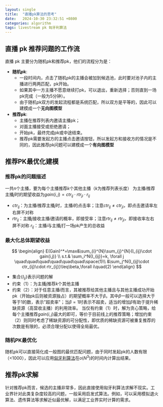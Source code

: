 ```yaml
---
layout: single
title:  "直播pk算法的思考"
date:   2024-10-30 23:32:51 +0800
categories: algorithm
tags: livestream pk 匈牙利算法
---
```


## 直播 pk 推荐问题的工作流
直播 pk 主要分为随机pk和推荐pk，他们的流程分为是：
- **随机pk**:
  - 一段时间内，点击了随机pk的主播会被加到候选池，此时要对池子内的主播进行两两匹配，pk开始。
  - 如果其中一方主播不愿意继续打pk，可以退出，重新选择；否则直到一场pk完成（一般为5分钟）。
  - 由于随机pk双方的发起流程都是系统匹配，所以双方是平等的，因此可以建模成一个**无向图模型**
- **推荐pk**:
  - 主播在推荐列表内邀请主播pk；
  - 对面主播接受或拒绝邀请；
  - 开始pk，最终完成pk或中途结束。
  - 推荐pk需要发起方的主播点击邀请按钮，所以发起方和接收方的情况是不同的，因此推荐pk问题可以建模成一个**有向图模型**

## 推荐PK最优化建模
### 推荐pk的问题描述
一共$n$个主播，要为每个主播推荐$k$个其他主播（$k$为推荐列表长度）
为主播$i$推荐主播$j$时的期望收益为$gain(i,j)=ctr_{ij}\cdot rtr_{ji} \cdot r_{ij}$
 - $ctr_{ij}$：为主播$i$推荐主播$j$时，主播$i$的点击率；注意$ctr_{ij}\neq ctr_{ji}$，即点击邀请率左右屏不对称
 - $rtr_{ij}$：主播$j$接收主播$i$邀请的概率，即接受率；注意$rtr_{ij}\neq rtr_{ji}$，即接收率左右屏不对称
$r_{ij}$：主播$i$与主播$j$打一场pk产生的总收益

### 最大化总体期望收益
$$
\begin{align}
E(Gain)^*=\max&\sum_{i}^{N}\sum_{j}^{N}{I_{ij}\cdot gain(i,j)} \\
s.t.& \sum_i^N{I_{ij}}=k,  \forall j \quad\quad\quad\quad\quad\quad\space(1)\\
&\sum_j^N{I_{ij}\cdot ctr_{ij}\cdot rtr_{ij}}\leq\beta,\forall i\quad(2)
\end{align}
$$
  - 集合$\{I_{ij}\}$表示问题的解
  - 约束（1）：为主播$j$推荐$k$个其他主播
  - 约束（2）：对于任意主播$i$而言，其被推荐给其他主播且与其他主播成功开始pk（开始pk后则被资源独占）的期望概率不大于$\beta$。其中$\beta$一般可以选择大于等于1的数，表示”超卖率"；当$\beta=1$时表示不超卖，适当的增加$\beta$有助于提升稀缺资源（高营收主播）的利用效率。
当仅有约束（1）时，解为贪心策略，给每个主播推荐$gain(i,j)$最大的即可，等价于目前线上的推荐策略；增加约束（2）则同时考虑了稀缺资源的可分配性，即优质的稀缺资源可被重复推荐的次数是有限的，必须合理分配以使得全局最优。

### 随机PK最优化
随机pk可以直接简化成一般图的最优匹配问题，由于同时发起pk的人数有限（<1000），因此可以应用[匈牙利算法](https://cp-algorithms.com/graph/hungarian-algorithm.html)在$o(N^3)$的时间内计算出结果。

## 推荐pk求解
针对推荐pk而言，候选的主播非常多，因此直接使用匈牙利算法求解不现实。工业界针对此类复杂度较高的问题，一般采用启发式算法。例如，可以采用模拟退火算法、遗传算法等求解近似最优解，以满足工业界实时计算的需求。
